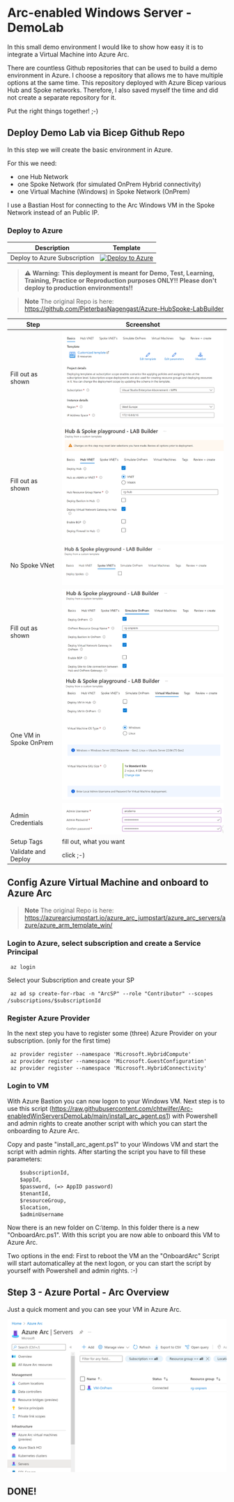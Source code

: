 # Arc-enabled Windows Server - DemoLab
In this small demo environment I would like to show how easy it is to integrate a Virtual Machine into Azure Arc.

There are countless Github repositories that can be used to build a demo environment in Azure. I choose a repository that allows me to have multiple options at the same time. This repository deployed with Azure Bicep various Hub and Spoke networks. Therefore, I also saved myself the time and did not create a separate repository for it.

Put the right things together! ;-)


## Deploy Demo Lab via Bicep Github Repo
In this step we will create the basic environment in Azure. 

For this we need:
- one Hub Network
- one Spoke Network (for simulated OnPrem Hybrid connectivity)
- one Virtual Machine (Windows) in Spoke Network (OnPrem)

I use a Bastian Host for connecting to the Arc Windows VM in the Spoke Network instead of an Public IP.


### Deploy to Azure

| Description | Template |
|---|---|
| Deploy to Azure Subscription |[![Deploy to Azure](https://aka.ms/deploytoazurebutton)](https://portal.azure.com/#blade/Microsoft_Azure_CreateUIDef/CustomDeploymentBlade/uri/https%3A%2F%2Fraw.githubusercontent.com%2FPieterbasNagengast%2FAzure-HubSpoke-LabBuilder%2Fmain%2FARM%2Fmain.json/uiFormDefinitionUri/https%3A%2F%2Fraw.githubusercontent.com%2FPieterbasNagengast%2FAzure-HubSpoke-LabBuilder%2Fmain%2FuiDefinition.json)|

> :warning: **Warning:**
> **This deployment is meant for Demo, Test, Learning, Training, Practice or Reproduction purposes ONLY!!**
> **Please don't deploy to production environments!!**

> **Note**
> The original Repo is here: https://github.com/PieterbasNagengast/Azure-HubSpoke-LabBuilder


|Step|Screenshot|
|-|-|
|Fill out as shown|![Step1](images/HubandSpokeBasisc_1.png)|
|Fill out as shown|![Step2](images/HubVNet_2.png)|
|No Spoke VNet|![Step3](images/SpokeVNet_3.PNG)|
|Fill out as shown|![Step4](images/OnPremVNet_.png)|
|One VM in Spoke OnPrem|![Step4](images/VirtualMachines_5.png)|
|Admin Credentials|![Step5](images/VirtualMachines_6.png)|
|Setup Tags|fill out, what you want|
|Validate and Deploy|click ;-)|



## Config Azure Virtual Machine and onboard to Azure Arc

> **Note**
> The original Repo is here: https://azurearcjumpstart.io/azure_arc_jumpstart/azure_arc_servers/azure/azure_arm_template_win/

### Login to Azure, select subscription and create a Service Principal

``` 
 az login
```
Select your Subscription and create your SP
```
 az ad sp create-for-rbac -n "ArcSP" --role "Contributor" --scopes /subscriptions/$subscriptionId
```


### Register Azure Provider
In the next step you have to register some (three) Azure Provider on your subscription. (only for the first time)
```  
 az provider register --namespace 'Microsoft.HybridCompute'
 az provider register --namespace 'Microsoft.GuestConfiguration'
 az provider register --namespace 'Microsoft.HybridConnectivity'
``` 


### Login to VM
With Azure Bastion you can now logon to your Windows VM. 
Next step is to use this script (https://raw.githubusercontent.com/chtwilfer/Arc-enabledWinServersDemoLab/main/install_arc_agent.ps1) with Powershell and admin rights to create another script with which you can start the onboarding to Azure Arc.


Copy and paste "install_arc_agent.ps1" to your Windows VM and start the script with admin rights. 
After starting the script you have to fill these parameters:
```
    $subscriptionId,
    $appId,
    $password, (=> AppID password)
    $tenantId,
    $resourceGroup,
    $location,
    $adminUsername
```
Now there is an new folder on C:\temp. In this folder there is a new "OnboardArc.ps1".
With this script you are now able to onboard this VM to Azure Arc. 

Two options in the end: First to reboot the VM an the "OnboardArc" Script will start automaticalley at the next logon, or you can start the script by yourself with Powershell and admin rights. :-)




## Step 3 - Azure Portal - Arc Overview
Just a quick moment and you can see your VM in Azure Arc.

![Arc Overview](images/Arc_VM_1.png)

## DONE!


